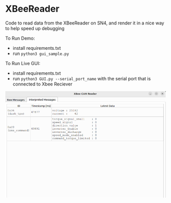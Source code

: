 # XBeeReader

Code to read data from the XBeeReader on SN4, and render it in a nice way to help speed up debugging

To Run Demo:
- install requirements.txt
- run `python3 gui_sample.py`

To Run Live GUI:
- install requirements.txt
- run `python3 GUI.py --serial_port_name` with the serial port that is connected to Xbee Reciever

![GUI_Image](GUI_Image.png)

